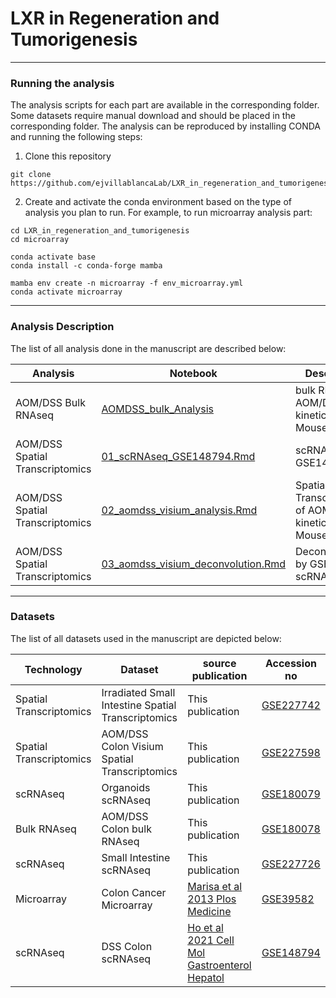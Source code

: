 # LXR in Regeneration and Tumorigenesis

***
### Running the analysis

The analysis scripts for each part are available in the corresponding folder. Some datasets require manual download and should be placed in the corresponding folder. The analysis can be reproduced by installing CONDA and running the following steps:
1. Clone this repository
```
git clone https://github.com/ejvillablancaLab/LXR_in_regeneration_and_tumorigenesis.git
```

2. Create and activate the conda environment based on the type of analysis you plan to run. For example, to run microarray analysis part:
```
cd LXR_in_regeneration_and_tumorigenesis
cd microarray

conda activate base
conda install -c conda-forge mamba

mamba env create -n microarray -f env_microarray.yml
conda activate microarray
```
***
### Analysis Description

The list of all analysis done in the manuscript are described below:

| Analysis | Notebook | Description | Conda Environment | Figure |
|----------|----------|-------------|-------------------|--------|
| AOM/DSS Bulk RNAseq | [AOMDSS_bulk_Analysis](https://github.com/ejvillablancaLab/LXR_in_regeneration_and_tumorigenesis/blob/main/AOMDSS_bulk/AOMDSS_bulk_Analysis.Rmd) | bulk RNAseq of AOM/DSS kinetics in Mouse Colon | [aomdss_bulk_env.yml](https://github.com/ejvillablancaLab/LXR_in_regeneration_and_tumorigenesis/blob/main/AOMDSS_bulk/aomdss_bulk_env.yml) | Fig. 4.c |
| AOM/DSS Spatial Transcriptomics  | [01_scRNAseq_GSE148794.Rmd](https://github.com/ejvillablancaLab/LXR_in_regeneration_and_tumorigenesis/blob/main/AOMDSS_visium/01_scRNAseq_GSE148794.Rmd) | scRNAseq of GSE148794 | [aomdss_visium_env.yml](https://github.com/ejvillablancaLab/LXR_in_regeneration_and_tumorigenesis/blob/main/AOMDSS_visium/aomdss_visium_env.yml) | Fig. 4.d, S10.l |
| AOM/DSS Spatial Transcriptomics  | [02_aomdss_visium_analysis.Rmd](https://github.com/ejvillablancaLab/LXR_in_regeneration_and_tumorigenesis/blob/main/AOMDSS_visium/02_aomdss_visium_analysis.Rmd) | Spatial Transcriptomics of AOM/DSS kinetics in Mouse Colon | [aomdss_visium_env.yml](https://github.com/ejvillablancaLab/LXR_in_regeneration_and_tumorigenesis/blob/main/AOMDSS_visium/aomdss_visium_env.yml) | Fig. 4.d, S10.l |
| AOM/DSS Spatial Transcriptomics  | [03_aomdss_visium_deconvolution.Rmd](https://github.com/ejvillablancaLab/LXR_in_regeneration_and_tumorigenesis/blob/main/AOMDSS_visium/03_aomdss_visium_deconvolution.Rmd) | Deconvolution by GSE148794 scRNAseq data | [aomdss_visium_env.yml](https://github.com/ejvillablancaLab/LXR_in_regeneration_and_tumorigenesis/blob/main/AOMDSS_visium/aomdss_visium_env.yml) | Fig. 4.d, S10.l |
***
### Datasets

The list of all datasets used in the manuscript are depicted below:

| Technology | Dataset | source publication | Accession no |
|------------|---------|--------------------|--------------|
| Spatial Transcriptomics | Irradiated Small Intestine Spatial Transcriptomics | This publication | [GSE227742](https://www.ncbi.nlm.nih.gov/geo/query/acc.cgi?acc=GSE227742) |
| Spatial Transcriptomics | AOM/DSS Colon Visium Spatial Transcriptomics | This publication | [GSE227598](https://www.ncbi.nlm.nih.gov/geo/query/acc.cgi?acc=GSE227598) |
| scRNAseq | Organoids scRNAseq | This publication | [GSE180079](https://www.ncbi.nlm.nih.gov/geo/query/acc.cgi?acc=GSE180079) |
| Bulk RNAseq | AOM/DSS Colon bulk RNAseq | This publication | [GSE180078](https://www.ncbi.nlm.nih.gov/geo/query/acc.cgi?acc=GSE180078) |
| scRNAseq | Small Intestine scRNAseq | This publication | [GSE227726](https://www.ncbi.nlm.nih.gov/geo/query/acc.cgi?acc=GSE227726) |
| Microarray | Colon Cancer Microarray  | [Marisa et al 2013 Plos Medicine](https://journals.plos.org/plosmedicine/article?id=10.1371/journal.pmed.1001453) | [GSE39582](https://www.ncbi.nlm.nih.gov/geo/query/acc.cgi?acc=GSE39582) |
| scRNAseq | DSS Colon scRNAseq  | [Ho et al 2021 Cell Mol Gastroenterol Hepatol](https://www.sciencedirect.com/science/article/pii/S2352345X21000758?via%3Dihub) | [GSE148794](https://www.ncbi.nlm.nih.gov/geo/query/acc.cgi?acc=GSE148794) |
